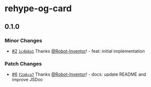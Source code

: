 # rehype-og-card

## 0.1.0

### Minor Changes

-   [#2](https://github.com/Robot-Inventor/rehype-og-card/pull/2) [`1c4b8a1`](https://github.com/Robot-Inventor/rehype-og-card/commit/1c4b8a1653659d14989ed4227c3a4ac235311cbf) Thanks [@Robot-Inventor](https://github.com/Robot-Inventor)! - feat: initial implementation

### Patch Changes

-   [#6](https://github.com/Robot-Inventor/rehype-og-card/pull/6) [`f2a6ca7`](https://github.com/Robot-Inventor/rehype-og-card/commit/f2a6ca7caa752738c1188ee1ad85a33b0212054a) Thanks [@Robot-Inventor](https://github.com/Robot-Inventor)! - docs: update README and improve JSDoc
